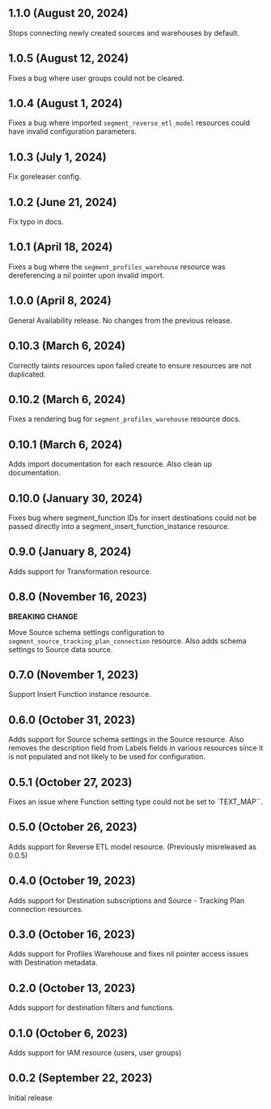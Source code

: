 ## 1.1.0 (August 20, 2024)
Stops connecting newly created sources and warehouses by default.

## 1.0.5 (August 12, 2024)
Fixes a bug where user groups could not be cleared.

## 1.0.4 (August 1, 2024)
Fixes a bug where imported `segment_reverse_etl_model` resources could have invalid configuration parameters.

## 1.0.3 (July 1, 2024)
Fix goreleaser config.

## 1.0.2 (June 21, 2024)
Fix typo in docs.

## 1.0.1 (April 18, 2024)
Fixes a bug where the `segment_profiles_warehouse` resource was dereferencing a nil pointer upon invalid import.

## 1.0.0 (April 8, 2024)
General Availability release. No changes from the previous release.

## 0.10.3 (March 6, 2024)
Correctly taints resources upon failed create to ensure resources are not duplicated.

## 0.10.2 (March 6, 2024)
Fixes a rendering bug for `segment_profiles_warehouse` resource docs.

## 0.10.1 (March 6, 2024)
Adds import documentation for each resource. Also clean up documentation.

## 0.10.0 (January 30, 2024)
Fixes bug where segment_function IDs for insert destinations could not be passed directly into a segment_insert_function_instance resource.

## 0.9.0 (January 8, 2024)
Adds support for Transformation resource.

## 0.8.0 (November 16, 2023)
**BREAKING CHANGE**

Move Source schema settings configuration to `segment_source_tracking_plan_connection` resource. Also adds schema settings to Source data source.

## 0.7.0 (November 1, 2023)
Support Insert Function instance resource.

## 0.6.0 (October 31, 2023)
Adds support for Source schema settings in the Source resource. Also removes the description field from Labels fields in various resources since it is not populated and not likely to be used for configuration.

## 0.5.1 (October 27, 2023)
Fixes an issue where Function setting type could not be set to `TEXT_MAP``.

## 0.5.0 (October 26, 2023)
Adds support for Reverse ETL model resource.
(Previously misreleased as 0.0.5)

## 0.4.0 (October 19, 2023)
Adds support for Destination subscriptions and Source - Tracking Plan connection resources.

## 0.3.0 (October 16, 2023)
Adds support for Profiles Warehouse and fixes nil pointer access issues with Destination metadata.

## 0.2.0 (October 13, 2023)
Adds support for destination filters and functions.

## 0.1.0 (October 6, 2023)
Adds support for IAM resource (users, user groups)

## 0.0.2 (September 22, 2023)
Initial release
